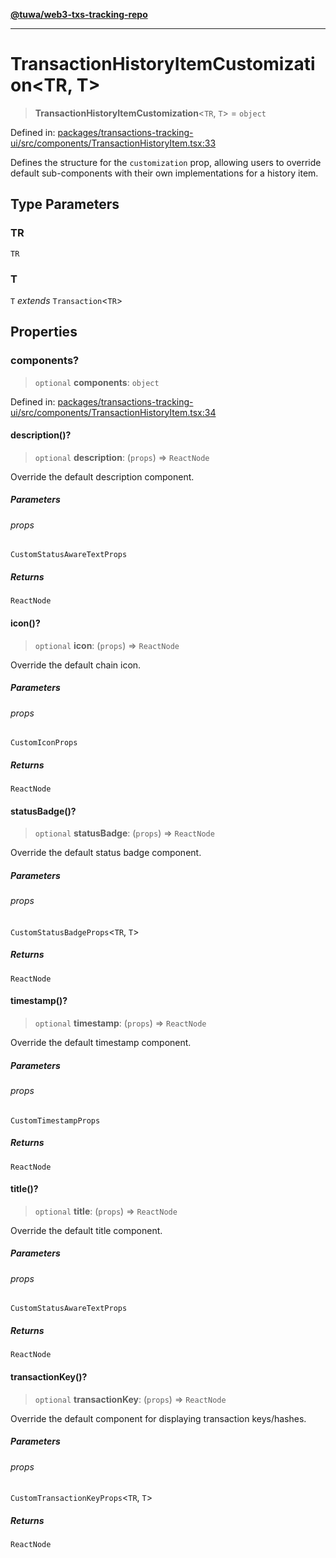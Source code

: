 [**@tuwa/web3-txs-tracking-repo**](../../../README.md)

***

# TransactionHistoryItemCustomization\<TR, T\>

> **TransactionHistoryItemCustomization**\<`TR`, `T`\> = `object`

Defined in: [packages/transactions-tracking-ui/src/components/TransactionHistoryItem.tsx:33](https://github.com/TuwaIO/web3-transactions-tracking/blob/b15830caeb9f515b3d96db7ae5c355861a7c93a1/packages/transactions-tracking-ui/src/components/TransactionHistoryItem.tsx#L33)

Defines the structure for the `customization` prop, allowing users to override
default sub-components with their own implementations for a history item.

## Type Parameters

### TR

`TR`

### T

`T` *extends* `Transaction`\<`TR`\>

## Properties

### components?

> `optional` **components**: `object`

Defined in: [packages/transactions-tracking-ui/src/components/TransactionHistoryItem.tsx:34](https://github.com/TuwaIO/web3-transactions-tracking/blob/b15830caeb9f515b3d96db7ae5c355861a7c93a1/packages/transactions-tracking-ui/src/components/TransactionHistoryItem.tsx#L34)

#### description()?

> `optional` **description**: (`props`) => `ReactNode`

Override the default description component.

##### Parameters

###### props

`CustomStatusAwareTextProps`

##### Returns

`ReactNode`

#### icon()?

> `optional` **icon**: (`props`) => `ReactNode`

Override the default chain icon.

##### Parameters

###### props

`CustomIconProps`

##### Returns

`ReactNode`

#### statusBadge()?

> `optional` **statusBadge**: (`props`) => `ReactNode`

Override the default status badge component.

##### Parameters

###### props

`CustomStatusBadgeProps`\<`TR`, `T`\>

##### Returns

`ReactNode`

#### timestamp()?

> `optional` **timestamp**: (`props`) => `ReactNode`

Override the default timestamp component.

##### Parameters

###### props

`CustomTimestampProps`

##### Returns

`ReactNode`

#### title()?

> `optional` **title**: (`props`) => `ReactNode`

Override the default title component.

##### Parameters

###### props

`CustomStatusAwareTextProps`

##### Returns

`ReactNode`

#### transactionKey()?

> `optional` **transactionKey**: (`props`) => `ReactNode`

Override the default component for displaying transaction keys/hashes.

##### Parameters

###### props

`CustomTransactionKeyProps`\<`TR`, `T`\>

##### Returns

`ReactNode`
